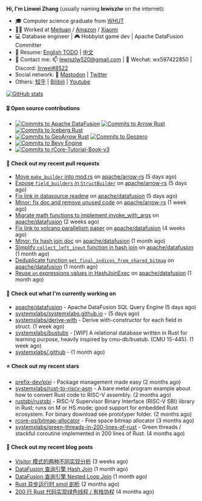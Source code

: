 **Hi, I'm Linwei Zhang** (usually naming **lewiszlw** on the internet):
- 🎓 Computer science graduate from [WHUT](https://en.wikipedia.org/wiki/Wuhan_University_of_Technology)
- 👨‍💻 Worked at [Meituan](https://about.meituan.com/home) / [Amazon](https://www.amazon.com/) / [Xiaomi](https://www.mi.com/)
- 💻 Database engineer | 🎮 Hobbyist game dev | Apache DataFusion Committer
- 📄 Resume: [English TODO](https://github.com/lewiszlw/lewiszlw/blob/main/Resume_EN.md) | [中文](https://github.com/lewiszlw/lewiszlw/blob/main/Resume_CN.md)
- 📱 Contact me: 📫 [lewiszlw520@gmail.com](mailto:lewiszlw520@gmail.com) | 💬 Wechat: wx597422850 | Discord: [linwei#8522](http://discordapp.com/users/891664307035713576)
- Social network: 🦣 [Mastodon](https://mastodon.world/@lewiszlw) | [Twitter](https://twitter.com/lewiszlw)
- Others: [知乎](https://www.zhihu.com/people/tian-qian-zhu-wu-ya) | [Bilibili](https://space.bilibili.com/43876861) | [Youtube](https://www.youtube.com/channel/UCnvri1tqAjxsp9nGQ63zUNw)

[![GitHub stats](https://github-readme-stats.vercel.app/api?username=lewiszlw&count_private=true&show_icons=true&theme=solarized-dark&include_all_commits=true)](https://github.com/anuraghazra/github-readme-stats)

#### 🎖️ Open source contributions
- [![Commits to Apache DataFusion](https://img.shields.io/github/commit-activity/t/apache/datafusion?authorFilter=lewiszlw&style=social&label=Apache%20DataFusion)](https://github.com/apache/datafusion/commits?author=lewiszlw) [![Commits to Arrow Rust](https://img.shields.io/github/commit-activity/t/apache/arrow-rs?authorFilter=lewiszlw&style=social&label=Arrow%20Rust)](https://github.com/apache/arrow-rs/commits?author=lewiszlw) [![Commits to Iceberg Rust](https://img.shields.io/github/commit-activity/t/apache/iceberg-rust?authorFilter=lewiszlw&style=social&label=Iceberg%20Rust)](https://github.com/apache/iceberg-rust/commits?author=lewiszlw)
- [![Commits to GeoArrow Rust](https://img.shields.io/github/commit-activity/t/geoarrow/geoarrow-rs?authorFilter=lewiszlw&style=social&label=GeoArrow%20Rust)](https://github.com/geoarrow/geoarrow-rs/commits?author=lewiszlw) [![Commits to Geozero](https://img.shields.io/github/commit-activity/t/georust/geozero?authorFilter=lewiszlw&style=social&label=Geozero)](https://github.com/georust/geozero/commits?author=lewiszlw)
- [![Commits to Bevy Engine](https://img.shields.io/github/commit-activity/t/bevyengine/bevy?authorFilter=lewiszlw&style=social&label=Bevy%20Engine)](https://github.com/bevyengine/bevy/commits?author=lewiszlw)
- [![Commits to rCore-Tutorial-Book-v3](https://img.shields.io/github/commit-activity/t/rcore-os/rCore-Tutorial-Book-v3?authorFilter=lewiszlw&style=social&label=rCore%20Tutorial%20Book)](https://github.com/rcore-os/rCore-Tutorial-Book-v3/commits?author=lewiszlw)

#### 🔨 Check out my recent pull requests

- [Move `make_builder` into mod.rs](https://github.com/apache/arrow-rs/pull/7218) on [apache/arrow-rs](https://github.com/apache/arrow-rs) (5 days ago)
- [Expose `field_builders` in `StructBuilder`](https://github.com/apache/arrow-rs/pull/7217) on [apache/arrow-rs](https://github.com/apache/arrow-rs) (5 days ago)
- [Fix link in datasource readme](https://github.com/apache/datafusion/pull/14928) on [apache/datafusion](https://github.com/apache/datafusion) (5 days ago)
- [Minor: fix doc and remove unused code](https://github.com/apache/arrow-rs/pull/7194) on [apache/arrow-rs](https://github.com/apache/arrow-rs) (1 week ago)
- [Migrate math functions to implement invoke_with_args](https://github.com/apache/datafusion/pull/14658) on [apache/datafusion](https://github.com/apache/datafusion) (2 weeks ago)
- [Fix link to volcano parallelism paper](https://github.com/apache/datafusion/pull/14497) on [apache/datafusion](https://github.com/apache/datafusion) (4 weeks ago)
- [Minor: fix hash join doc](https://github.com/apache/datafusion/pull/14206) on [apache/datafusion](https://github.com/apache/datafusion) (1 month ago)
- [Simplify `collect_left_input` function in hash join](https://github.com/apache/datafusion/pull/14148) on [apache/datafusion](https://github.com/apache/datafusion) (1 month ago)
- [Deduplicate function `get_final_indices_from_shared_bitmap`](https://github.com/apache/datafusion/pull/14145) on [apache/datafusion](https://github.com/apache/datafusion) (1 month ago)
- [Reuse `on` expressions values in HashJoinExec](https://github.com/apache/datafusion/pull/14131) on [apache/datafusion](https://github.com/apache/datafusion) (1 month ago)

#### 👷 Check out what I'm currently working on

- [apache/datafusion](https://github.com/apache/datafusion) - Apache DataFusion SQL Query Engine (5 days ago)
- [systemxlabs/systemxlabs.github.io](https://github.com/systemxlabs/systemxlabs.github.io) -  (5 days ago)
- [systemxlabs/derive-with](https://github.com/systemxlabs/derive-with) - Derive with-constructor for each field in struct. (1 week ago)
- [systemxlabs/bustubx](https://github.com/systemxlabs/bustubx) - [WIP] A relational database written in Rust for learning purpose, heavily inspired by cmu-db/bustub. (CMU 15-445). (1 week ago)
- [systemxlabs/.github](https://github.com/systemxlabs/.github) -  (1 month ago)

#### ⭐ Check out my recent stars

- [prefix-dev/pixi](https://github.com/prefix-dev/pixi) - Package management made easy (2 months ago)
- [systemxlabs/rust-to-riscv-asm](https://github.com/systemxlabs/rust-to-riscv-asm) - A bare metal program example about how to convert Rust code to RISC-V assembly. (2 months ago)
- [rustsbi/rustsbi](https://github.com/rustsbi/rustsbi) - RISC-V Supervisor Binary Interface (RISC-V SBI) library in Rust; runs on M or HS mode; good support for embedded Rust ecosystem. For binary download see prototyper folder. (2 months ago)
- [rcore-os/bitmap-allocator](https://github.com/rcore-os/bitmap-allocator) - Free space bitmap allocator (3 months ago)
- [systemxlabs/green-threads-in-200-lines-of-rust](https://github.com/systemxlabs/green-threads-in-200-lines-of-rust) - Green threads / stackful coroutine implemented in 200 lines of Rust. (4 months ago)

#### 📜 Check out my recent blog posts

- [Visitor 模式的两种不同实现分析](https://systemxlabs.github.io/blog/visitor-pattern/) (3 weeks ago)
- [DataFusion 查询引擎 Hash Join](https://systemxlabs.github.io/blog/datafusion-hash-join/) (1 month ago)
- [DataFusion 查询引擎 Nested Loop Join](https://systemxlabs.github.io/blog/datafusion-nested-loop-join/) (1 month ago)
- [Rust 异步运行时 smol 剖析](https://systemxlabs.github.io/blog/smol-async-runtime/) (2 months ago)
- [200 行 Rust 代码实现绿色线程 / 有栈协程](https://systemxlabs.github.io/blog/green-threads-in-200-lines-of-rust/) (4 months ago)

